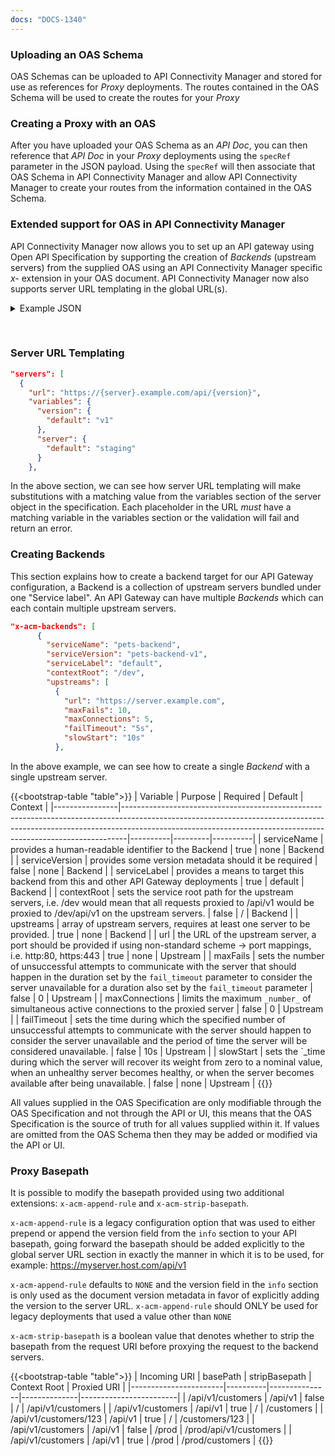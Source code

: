```yaml
---
docs: "DOCS-1340"
---
```


### Uploading an OAS Schema
OAS Schemas can be uploaded to API Connectivity Manager and stored for use as references for *Proxy* deployments.
The routes contained in the OAS Schema will be used to create the routes for your *Proxy*

### Creating a Proxy with an OAS
After you have uploaded your OAS Schema as an *API Doc*, you can then reference that *API Doc* in your *Proxy* deployments using the `specRef` parameter in the JSON payload.
Using the `specRef` will then associate that OAS Schema in API Connectivity Manager and allow API Connectivity Manager to create your routes from the information contained in the OAS Schema.

### Extended support for OAS in API Connectivity Manager
API Connectivity Manager now allows you to set up an API gateway using Open API Specification by supporting the creation of *Backends* (upstream servers) from the supplied OAS using an API Connectivity Manager specific *x-* extension in your OAS document.
API Connectivity Manager now also supports server URL templating in the global URL(s).

<details closed>
<summary>Example JSON</summary>

```json
"servers": [  
  {  
    "url": "https://{server}.example.com/api/{version}",  
    "variables": {  
      "version": {  
        "default": "v1"  
      },  
      "server": {  
        "default": "staging"  
      }  
    },  
    "x-acm-append-rule": "NONE",  
    "x-acm-strip-basepath": false,  
    "x-acm-backends": [  
      {  
        "serviceName": "pets-backend",  
        "serviceVersion": "pets-backend-v1",  
        "serviceLabel": "default",  
        "contextRoot": "/dev",  
        "upstreams": [  
          {  
            "url": "https://gecho1.null.ie",  
            "maxFails": 10,  
            "maxConnections": 5,  
            "failTimeout": "5s",  
            "slowStart": "10s"  
          },  
          {  
            "url": "https://gecho2.null.ie",  
            "maxFails": 5,  
            "maxConnections": 8,  
            "failTimeout": "15s",  
            "slowStart": "3s"  
          },  
          {  
            "url": "https://gecho3.null.ie",  
            "maxFails": 7,  
            "maxConnections": 33,  
            "failTimeout": "35s",  
            "slowStart": "1s"  
          }  
        ]  
      }  
    ]  
  }  
],
```
</details>

&nbsp;


### Server URL Templating

```json
"servers": [  
  {  
    "url": "https://{server}.example.com/api/{version}",  
    "variables": {  
      "version": {  
        "default": "v1"  
      },  
      "server": {  
        "default": "staging"  
      }  
    },  
```

In the above section, we can see how server URL templating will make substitutions with a matching value from the variables section of the server object in the specification.
Each placeholder in the URL *must* have a matching variable in the variables section or the validation will fail and return an error.

### Creating Backends
This section explains how to create a backend target for our API Gateway configuration, a Backend is a collection of upstream servers bundled under one "Service label".
An API Gateway can have multiple *Backends* which can each contain multiple upstream servers.

```json
"x-acm-backends": [  
      {  
        "serviceName": "pets-backend",  
        "serviceVersion": "pets-backend-v1",  
        "serviceLabel": "default",  
        "contextRoot": "/dev",  
        "upstreams": [  
          {  
            "url": "https://server.example.com",  
            "maxFails": 10,  
            "maxConnections": 5,  
            "failTimeout": "5s",  
            "slowStart": "10s"  
          },
```

In the above example, we can see how to create a single *Backend* with a single upstream server.

{{<bootstrap-table "table">}}
| Variable       | Purpose                                                                                                                                                                                                                                   | Required | Default | Context  |
|----------------|-------------------------------------------------------------------------------------------------------------------------------------------------------------------------------------------------------------------------------------------|----------|---------|----------|
| serviceName    | provides a human-readable identifier to the Backend                                                                                                                                                                                       | true     | none    | Backend  |
| serviceVersion | provides some version metadata should it be required                                                                                                                                                                                      | false    | none    | Backend  |
| serviceLabel   | provides a means to target this backend from this and other API Gateway deployments                                                                                                                                                       | true     | default | Backend  |
| contextRoot    | sets the service root path for the upstream servers, i.e. /dev would mean that all requests proxied to /api/v1 would be proxied to /dev/api/v1 on the upstream servers.                                                                   | false    | /       | Backend  |
| upstreams      | array of upstream servers, requires at least one server to be provided.                                                                                                                                                                   | true     | none    | Backend  |
| url            | the URL of the upstream server, a port should be provided if using non-standard scheme -> port mappings, i.e. http:80, https:443                                                                                                          | true     | none    | Upstream |
| maxFails       | sets the number of unsuccessful attempts to communicate with the server that should happen in the duration set by the `fail_timeout` parameter to consider the server unavailable for a duration also set by the `fail_timeout` parameter | false    | 0       | Upstream |
| maxConnections | limits the maximum `_number_` of simultaneous active connections to the proxied server                                                                                                                                                    | false    | 0       | Upstream |
| failTimeout    | sets the time during which the specified number of unsuccessful attempts to communicate with the server should happen to consider the server unavailable and the period of time the server will be considered unavailable.                | false    | 10s     | Upstream |
| slowStart      | sets the `_time during which the server will recover its weight from zero to a nominal value, when an unhealthy server becomes healthy, or when the server becomes available after being unavailable.           | false    | none    | Upstream |
{{</bootstrap-table>}}

All values supplied in the OAS Specification are only modifiable through the OAS Specification and not through the API or UI, this means that the OAS Specification is the source of truth for all values supplied within it.
If values are omitted from the OAS Schema then they may be added or modified via the API or UI.

### Proxy Basepath
It is possible to modify the basepath provided using two additional extensions:
`x-acm-append-rule` and `x-acm-strip-basepath`.

`x-acm-append-rule` is a legacy configuration option that was used to either prepend or append the version field from the `info` section to your API basepath, going forward the basepath should be added explicitly to the global server URL section in exactly the manner in which it is to be used, for example: https://myserver.host.com/api/v1

`x-acm-append-rule` defaults to `NONE` and the version field in the `info` section is only used as the document version metadata in favor of explicitly adding the version to the server URL. `x-acm-append-rule` should ONLY be used for legacy deployments that used a value other than `NONE`

`x-acm-strip-basepath` is a boolean value that denotes whether to strip the basepath from the request URI before proxying the request to the backend servers.

{{<bootstrap-table "table">}}
| Incoming URI          | basePath | stripBasepath | Context Root | Proxied URI            |
|-----------------------|----------|---------------|--------------|------------------------|
| /api/v1/customers     | /api/v1  | false         | /            | /api/v1/customers      |
| /api/v1/customers     | /api/v1  | true          | /            | /customers             |
| /api/v1/customers/123 | /api/v1  | true          | /            | /customers/123         |
| /api/v1/customers     | /api/v1  | false         | /prod        | /prod/api/v1/customers |
| /api/v1/customers     | /api/v1  | true          | /prod        | /prod/customers        |
{{</bootstrap-table>}}
